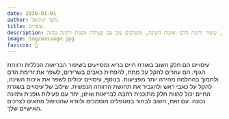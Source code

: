 ```yaml
---
date: 2030-01-01
author: גלעד קותיאל
title: עיסויים
description: עיסויים תורמים לשיפור הבריאות על ידי הקלה על מתח וכאבים, שיפור זרימת הדם ואיכות השינה, ומשלבים טוב עם פעילות גופנית ותזונה נכונה.
image: img/massage.jpg
favicon: 💆
---
```


עיסויים הם חלק חשוב באורח חיים בריא ומסייעים בשיפור הבריאות הכללית ורווחת הגוף. הם עוזרים להקל על מתח, להפחית כאבים בשרירים, לשפר את זרימת הדם ולתמוך בהחלמה מהירה יותר מפציעות. בנוסף, עיסויים יכולים לשפר את איכות השינה, להקל על כאבי ראש ולהגביר את תחושת הרווחה הנפשית. שילוב של עיסויים בשגרת החיים יכול להוות חלק מתוכנית רחבה לבריאות ואיזון, יחד עם פעילות גופנית ותזונה נכונה. עם זאת, חשוב לבחור במטפלים מוסמכים ולוודא שהטיפול מתאים לצרכים האישיים שלך.
